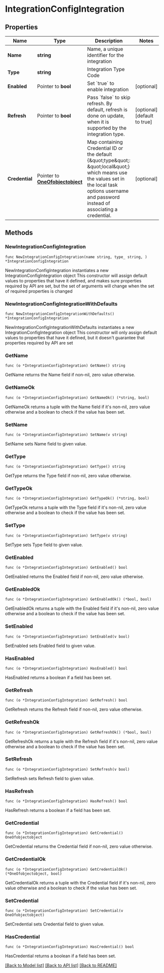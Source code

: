 # IntegrationConfigIntegration

## Properties

Name | Type | Description | Notes
------------ | ------------- | ------------- | -------------
**Name** | **string** | Name, a unique identifier for the integration | 
**Type** | **string** | Integration Type Code | 
**Enabled** | Pointer to **bool** | Set &#x60;true&#x60; to enable integration | [optional] 
**Refresh** | Pointer to **bool** | Pass &#x60;false&#x60; to skip refresh.  By default, refresh is done on update, when it is supported by the integration type.  | [optional] [default to true]
**Credential** | Pointer to [**OneOfobjectobject**](oneOf&lt;object,object&gt;.md) | Map containing Credential ID or the default {\&quot;type\&quot;: \&quot;local\&quot;}  which means use the values set in the local task options username and password instead of associating a credential.  | [optional] 

## Methods

### NewIntegrationConfigIntegration

`func NewIntegrationConfigIntegration(name string, type_ string, ) *IntegrationConfigIntegration`

NewIntegrationConfigIntegration instantiates a new IntegrationConfigIntegration object
This constructor will assign default values to properties that have it defined,
and makes sure properties required by API are set, but the set of arguments
will change when the set of required properties is changed

### NewIntegrationConfigIntegrationWithDefaults

`func NewIntegrationConfigIntegrationWithDefaults() *IntegrationConfigIntegration`

NewIntegrationConfigIntegrationWithDefaults instantiates a new IntegrationConfigIntegration object
This constructor will only assign default values to properties that have it defined,
but it doesn't guarantee that properties required by API are set

### GetName

`func (o *IntegrationConfigIntegration) GetName() string`

GetName returns the Name field if non-nil, zero value otherwise.

### GetNameOk

`func (o *IntegrationConfigIntegration) GetNameOk() (*string, bool)`

GetNameOk returns a tuple with the Name field if it's non-nil, zero value otherwise
and a boolean to check if the value has been set.

### SetName

`func (o *IntegrationConfigIntegration) SetName(v string)`

SetName sets Name field to given value.


### GetType

`func (o *IntegrationConfigIntegration) GetType() string`

GetType returns the Type field if non-nil, zero value otherwise.

### GetTypeOk

`func (o *IntegrationConfigIntegration) GetTypeOk() (*string, bool)`

GetTypeOk returns a tuple with the Type field if it's non-nil, zero value otherwise
and a boolean to check if the value has been set.

### SetType

`func (o *IntegrationConfigIntegration) SetType(v string)`

SetType sets Type field to given value.


### GetEnabled

`func (o *IntegrationConfigIntegration) GetEnabled() bool`

GetEnabled returns the Enabled field if non-nil, zero value otherwise.

### GetEnabledOk

`func (o *IntegrationConfigIntegration) GetEnabledOk() (*bool, bool)`

GetEnabledOk returns a tuple with the Enabled field if it's non-nil, zero value otherwise
and a boolean to check if the value has been set.

### SetEnabled

`func (o *IntegrationConfigIntegration) SetEnabled(v bool)`

SetEnabled sets Enabled field to given value.

### HasEnabled

`func (o *IntegrationConfigIntegration) HasEnabled() bool`

HasEnabled returns a boolean if a field has been set.

### GetRefresh

`func (o *IntegrationConfigIntegration) GetRefresh() bool`

GetRefresh returns the Refresh field if non-nil, zero value otherwise.

### GetRefreshOk

`func (o *IntegrationConfigIntegration) GetRefreshOk() (*bool, bool)`

GetRefreshOk returns a tuple with the Refresh field if it's non-nil, zero value otherwise
and a boolean to check if the value has been set.

### SetRefresh

`func (o *IntegrationConfigIntegration) SetRefresh(v bool)`

SetRefresh sets Refresh field to given value.

### HasRefresh

`func (o *IntegrationConfigIntegration) HasRefresh() bool`

HasRefresh returns a boolean if a field has been set.

### GetCredential

`func (o *IntegrationConfigIntegration) GetCredential() OneOfobjectobject`

GetCredential returns the Credential field if non-nil, zero value otherwise.

### GetCredentialOk

`func (o *IntegrationConfigIntegration) GetCredentialOk() (*OneOfobjectobject, bool)`

GetCredentialOk returns a tuple with the Credential field if it's non-nil, zero value otherwise
and a boolean to check if the value has been set.

### SetCredential

`func (o *IntegrationConfigIntegration) SetCredential(v OneOfobjectobject)`

SetCredential sets Credential field to given value.

### HasCredential

`func (o *IntegrationConfigIntegration) HasCredential() bool`

HasCredential returns a boolean if a field has been set.


[[Back to Model list]](../README.md#documentation-for-models) [[Back to API list]](../README.md#documentation-for-api-endpoints) [[Back to README]](../README.md)


